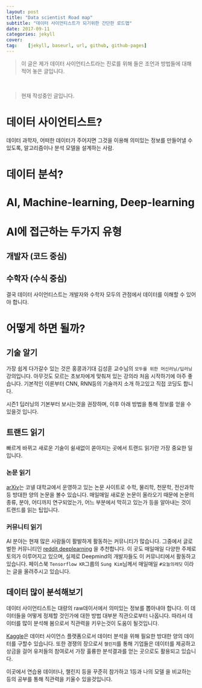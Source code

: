 ```yaml
---
layout: post
title: "Data scientist Road map" 
subtitle: "데이터 사이언티스트가 되기위한 간단한 로드맵"
date: 2017-09-11
categories: jekyll
cover:
tag:    [jekyll, baseurl, url, github, github-pages]
---
```


> 이 글은 제가 데이터 사이언티스트라는 진로를 위해 들은 조언과 
방법들에 대해 적어 놓은 글입니다.

<br>  

> 현재 작성중인 글입니다.

# 데이터 사이언티스트?
데이터 과학자, 어떠한 데이터가 주어지면 그것을 이용해 의미있는 정보를
만들어낼 수 있도록, 알고리즘이나 분석 모델을 설계하는 사람.

# 데이터 분석?

# AI, Machine-learning, Deep-learning

# AI에 접근하는 두가지 유형
## 개발자 (코드 중심)

## 수학자 (수식 중심)

결국 데이터 사이언티스트는 개발자와 수학자 모두의 관점에서 데이터를 
이해할 수 있어야 합니다.

# 어떻게 하면 될까?
## 기술 알기
가장 쉽게 다가갈수 있는 것은 홍콩과기대 김성훈 교수님의 `모두를 위한 머신러닝/딥러닝`강의입니다.
아무것도 모르는 초보자에게 맞춰져 있는 강의라 처음 시작하기에 아주 좋습니다.
기본적인 이론부터 CNN, RNN등의 기술까지 소개 하고있고 직접 코딩도 합니다.

시즌1 딥러닝의 기본부터 보시는것을 권장하며, 이후 아래 방법을 통해 정보를 얻을 수 있을것 입니다.

## 트랜드 읽기
빠르게 바뀌고 새로운 기술이 쉴새없이 쏟아지는 곳에서 트랜드 읽기란
가장 중요한 일입니다.

### 논문 읽기
[arXiv](https://arxiv.org/)는 코넬 대학교에서 운영하고 있는 논문 사이트로 
수학, 물리학, 천문학, 전산과학 등 방대한 양의 논문을 볼수 있습니다.
매일매일 새로운 논문이 올라오기 때문에 논문의 종류, 분야, 어디까지 연구되었는가,
어느 부분에서 막히고 있는가 등을 알아내는 것이 트랜드를 읽는 팁입니다.

### 커뮤니티 읽기
AI 분야는 현재 많은 사람들이 활발하게 활동하는 커뮤니티가 많습니다.
그중에서 글로벌한 커뮤니티인 [reddit deeplearning](https://www.reddit.com/r/deeplearning/)
을 추천합니다. 이 곳도 매일매일 다양한 주제로 토의가 이루어지고 있으며, 실제로 Deepmind의
개발자들도 이 커뮤니티에서 활동하고 있습니다. 
페이스북 `Tensorflow KR`그룹의 `Sung Kim`님께서 매일매일 `#오늘의레딧` 이라는 글을 
올려주시고 있습니다. 

## 데이터 많이 분석해보기
데이터 사이언티스트는 대량의 raw데이서에서 의미있는 정보를 뽑아내야 합니다.
이 데이터들을 어떻게 정제할 것인가에 대한 방법 대부분 직관으로부터 나옵니다.
따라서 데이터를 많이 분석해 봄으로서 직관력을 키우는것이 도움이 될것입니다.

[Kaggle](https://www.kaggle.com/)은 데이터 사이언스 플랫폼으로서
데이터 분석을 위해 필요한 방대한 양의 데이터를 구할수 있습니다. 또한 
경쟁의 장으로서 `챌린지`를 통해 기업들은 데이터를 제공하고 상금을 걸어
유저들의 참여로서 가장 훌륭한 분석결과를 얻는 곳으로도 활용되고 있습니다.

이곳에서 연습용 데이터나, 챌린지 등을 꾸준히 참가하고 1등과 나의 모델
을 비교하는 등의 공부를 통해 직관력을 키울수 있을것입니다.

